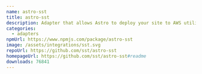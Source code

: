 ```yaml
---
name: astro-sst
title: astro-sst
description: Adapter that allows Astro to deploy your site to AWS utilizing SST.
categories:
  - adapters
npmUrl: https://www.npmjs.com/package/astro-sst
image: /assets/integrations/sst.svg
repoUrl: https://github.com/sst/astro-sst
homepageUrl: https://github.com/sst/astro-sst#readme
downloads: 76841
---
```

